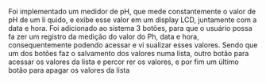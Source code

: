  Foi implementado um medidor de pH, que
 mede constantemente o valor de pH de um lí
quido, e exibe esse valor em um display LCD,
 juntamente com a data e hora. Foi adicionado
 ao sistema 3 botões, para que o usuário possa fa
zer um registro da medição do valor do Ph, data
 e hora, consequentemente podendo acessar e vi
sualizar esses valores. Sendo que um dos botões
 faz o salvamento dos valores numa lista, outro
 botão para acessar os valores da lista e percor
rer os valores, e por fim um último botão para
 apagar os valores da lista
